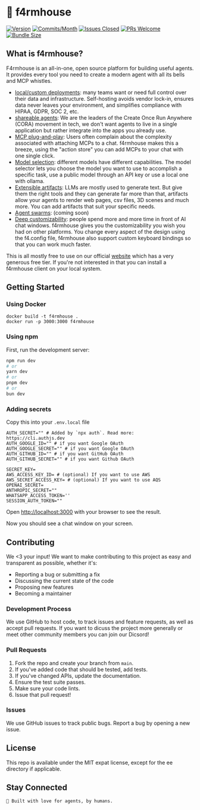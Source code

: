 # 🏡 f4rmhouse

[![Version](https://img.shields.io/badge/version-1.0.0-blue.svg)](https://github.com/f4rmhouse/f4rmhouse)
[![Commits/Month](https://img.shields.io/github/commit-activity/m/f4rmhouse/f4rmhouse)](https://github.com/f4rmhouse/f4rmhouse/commits/main)
[![Issues Closed](https://img.shields.io/github/issues-closed/f4rmhouse/f4rmhouse)](https://github.com/f4rmhouse/f4rmhouse/issues?q=is%3Aissue+is%3Aclosed)
[![PRs Welcome](https://img.shields.io/badge/PRs-welcome-brightgreen.svg)](https://github.com/f4rmhouse/f4rmhouse/pulls)
[![Bundle Size](https://img.shields.io/bundlephobia/min/next)](https://bundlephobia.com/package/next)
## What is f4rmhouse?

F4rmhouse is an all-in-one, open source platform for building useful agents. It provides every tool you need to create a modern agent with all its bells and MCP whistles. 

* [local/custom deployments](https://f4rmhouse.com): many teams want or need full control over their data and infrastructure. Self-hosting avoids vendor lock-in, ensures data never leaves your environment, and simplifies compliance with HIPAA, GDPR, SOC 2, etc.
* [shareable agents](https://f4rmhouse.com): We are the leaders of the Create Once Run Anywhere (CORA) movement in tech, we don't want agents to live in a single application but rather integrate into the apps you already use.
* [MCP plug-and-play](https://f4rmhouse.com): Users often complain about the complexity associated with attaching MCPs to a chat. f4rmhouse makes this a breeze, using the "action store" you can add MCPs to your chat with one single click. 
* [Model selection](https://f4rmhouse.com): different models have different capabilities. The model selector lets you choose the model you want to use to accomplish a specific task, use a public model through an API key or use a local one with ollama.
* [Extensible artifacts](https://f4rmhouse.com): LLMs are mostly used to generate text. But give them the right tools and they can generate far more than that, artifacts allow your agents to render web pages, csv files, 3D scenes and much more. You can add artifacts that suit your specific needs.
* [Agent swarms](https://f4rmhouse.com): (coming soon)
* [Deep customizability](https://f4rmhouse.com): people spend more and more time in front of AI chat windows. f4rmhouse gives you the customizability you wish you had on other platforms. You change every aspect of the design using the f4.config file, f4rmhouse also support custom keyboard bindings so that you can work much faster.

This is all mostly free to use on our official [website](https://f4rmhouse.com) which has a very generous free tier. If you're not interested in that you can install a f4rmhouse client on your local system. 

## Getting Started

### Using Docker

```
docker build -t f4rmhouse .
docker run -p 3000:3000 f4rmhouse
```

### Using npm

First, run the development server:

```bash
npm run dev
# or
yarn dev
# or
pnpm dev
# or
bun dev
```

### Adding secrets

Copy this into your `.env.local` file

```
AUTH_SECRET="" # Added by `npx auth`. Read more: https://cli.authjs.dev
AUTH_GOOGLE_ID="" # if you want Google OAuth
AUTH_GOOGLE_SECRET="" # if you want Google OAuth
AUTH_GITHUB_ID="" # if you want GitHub OAuth
AUTH_GITHUB_SECRET="" # if you want Github OAuth
  
SECRET_KEY= 
AWS_ACCESS_KEY_ID= # (optional) If you want to use AWS 
AWS_SECRET_ACCESS_KEY= # (optional) If you want to use AQS
OPENAI_SECRET= 
ANTHROPIC_SECRET=""
WHATSAPP_ACCESS_TOKEN=''
SESSION_AUTH_TOKEN=""
```

Open [http://localhost:3000](http://localhost:3000) with your browser to see the result.

Now you should see a chat window on your screen.

## Contributing

We <3 your input! We want to make contributing to this project as easy and transparent as possible, whether it's:

- Reporting a bug or submitting a fix
- Discussing the current state of the code
- Proposing new features
- Becoming a maintainer

### Development Process

We use GitHub to host code, to track issues and feature requests, as well as accept pull requests. If you want to dicuss the project more generally or meet other community members you can join our Dicsord! 

### Pull Requests

1. Fork the repo and create your branch from `main`.
2. If you've added code that should be tested, add tests.
3. If you've changed APIs, update the documentation.
4. Ensure the test suite passes.
5. Make sure your code lints.
6. Issue that pull request!

### Issues

We use GitHub issues to track public bugs. Report a bug by opening a new issue.

## License

This repo is available under the MIT expat license, except for the ee directory if applicable.

## Stay Connected

    🏡 Built with love for agents, by humans.
